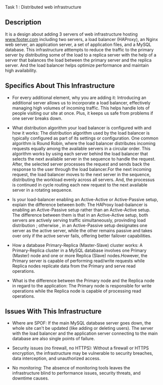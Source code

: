 Task 1 : Distributed web infrastructure


## Description ##

It is a design about adding 3 servers of web infrastructure hosting www.footer.com including two servers, a load balancer (HAProxy), an Nginx web server, an application server, a set of application files, and a MySQL database. This infrastructure atttempts to reduce the traffic to the primary server by distributing some of the load to a replica server with the help of a server that balances the load between the primary server and the replica server.
And the load balancer helps optimize performance and maintain high availability.

## Specifics About This Infrastructure ##

* For every additional element, why you are adding it:
Introducing an additional server allows us to incorporate a load balancer, effectively managing high volumes of incoming traffic. This helps handle lots of people visiting our site at once. Plus, it keeps us safe from problems if one server breaks down.

* What distribution algorithm your load balancer is configured with and how it works:
The distribution algorithm used by the load balancer is typically configured as part of its settings or configuration. One common algorithm is Round Robin, where the load balancer distributes incoming requests equally among the available servers in a circular order.
This algorithm works by using each server behind the load balancer that selects the next available server in the sequence to handle the request. After, the selected server processes the request and sends back the response to the user through the load balancer.For the next incoming request, the load balancer moves to the next server in the sequence, distributing the workload evenly across all servers.
And, the processus is continued in cycle routing each new request to the next available server in a rotating sequence.

* Is your load-balancer enabling an Active-Active or Active-Passive setup, explain the difference between both:
The HAProxy load-balancer is enabling an Active-Passive setup rather than an Active-Active setup. The difference between them is that in an Active-Active setup, both servers are actively serving traffic simultaneously, provinding load distribution ; otherwise , in an Active-Passive setup designates one server as the active server, while the other remains passive and takes over only if the active server fails, offering better failover capabilities.

* How a database Primary-Replica (Master-Slave) cluster works:
A Primary-Replica cluster in a MySQL database involves one Primary (Master) node and one or more Replica (Slave) nodes.However, the Primary server is capable of performing read/write requests while Replica nodes replicate data from the Primary and serve read operations.

* What is the difference between the Primary node and the Replica node in regard to the application:
The Primary node is responsible for write operations while the Replica node is capable of processing read operations.

## Issues With This Infrastructure ##

* Where are SPOF:
If the main MySQL database server goes down, the whole site can't be updated (like adding or deleting users). The server with the load balancer and the application server connecting to the main database are also single points of failure.

* Security issues (no firewall, no HTTPS):
Without a firewall or HTTPS encryption, the infrastructure may be vulnerable to security breaches, data interception, and unauthorized access. 

* No monitoring:
The absence of monitoring tools leaves the infrastructure blind to performance issues, security threats, and downtime causes.
